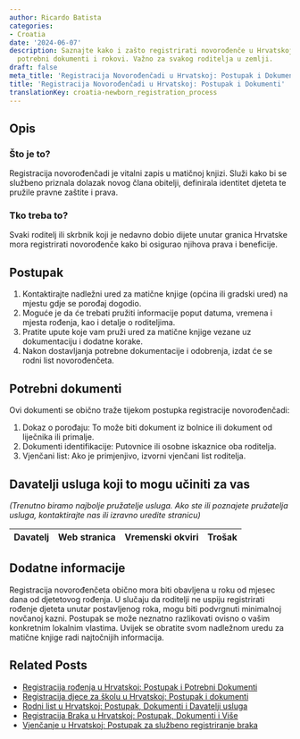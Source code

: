 ```yaml
---
author: Ricardo Batista
categories:
- Croatia
date: '2024-06-07'
description: Saznajte kako i zašto registrirati novorođenče u Hrvatskoj. Postupak,
  potrebni dokumenti i rokovi. Važno za svakog roditelja u zemlji.
draft: false
meta_title: 'Registracija Novorođenčadi u Hrvatskoj: Postupak i Dokumenti'
title: 'Registracija Novorođenčadi u Hrvatskoj: Postupak i Dokumenti'
translationKey: croatia-newborn_registration_process
---
```



## Opis
### Što je to?
Registracija novorođenčadi je vitalni zapis u matičnoj knjizi. Služi kako bi se službeno priznala dolazak novog člana obitelji, definirala identitet djeteta te pružile pravne zaštite i prava.

### Tko treba to?
Svaki roditelj ili skrbnik koji je nedavno dobio dijete unutar granica Hrvatske mora registrirati novorođenče kako bi osigurao njihova prava i beneficije.

## Postupak
1. Kontaktirajte nadležni ured za matične knjige (općina ili gradski ured) na mjestu gdje se porođaj dogodio.
2. Moguće je da će trebati pružiti informacije poput datuma, vremena i mjesta rođenja, kao i detalje o roditeljima.
3. Pratite upute koje vam pruži ured za matične knjige vezane uz dokumentaciju i dodatne korake.
4. Nakon dostavljanja potrebne dokumentacije i odobrenja, izdat će se rodni list novorođenčeta.

## Potrebni dokumenti
Ovi dokumenti se obično traže tijekom postupka registracije novorođenčadi:
1. Dokaz o porođaju: To može biti dokument iz bolnice ili dokument od liječnika ili primalje.
2. Dokumenti identifikacije: Putovnice ili osobne iskaznice oba roditelja.
3. Vjenčani list: Ako je primjenjivo, izvorni vjenčani list roditelja.

## Davatelji usluga koji to mogu učiniti za vas

_(Trenutno biramo najbolje pružatelje usluga. Ako ste ili poznajete pružatelja usluga, kontaktirajte nas ili izravno uredite stranicu)_

| Davatelj | Web stranica | Vremenski okviri | Trošak |
| --------------- | --------------- | :-------------: | :-------------: |

## Dodatne informacije
Registracija novorođenčeta obično mora biti obavljena u roku od mjesec dana od djetetovog rođenja. U slučaju da roditelji ne uspiju registrirati rođenje djeteta unutar postavljenog roka, mogu biti podvrgnuti minimalnoj novčanoj kazni. Postupak se može neznatno razlikovati ovisno o vašim konkretnim lokalnim vlastima. Uvijek se obratite svom nadležnom uredu za matične knjige radi najtočnijih informacija.
## Related Posts

- [Registracija rođenja u Hrvatskoj: Postupak i Potrebni Dokumenti](https://tramitit.com/hr/guides/croatia/upis_u_maticnu_knjigu_rodenih/)
- [Registracija djece za školu u Hrvatskoj: Postupak i dokumenti](https://tramitit.com/hr/guides/croatia/prijavljivanje_djeca_za_skolu/)
- [Rodni list u Hrvatskoj: Postupak, Dokumenti i Davatelji usluga](https://tramitit.com/hr/guides/croatia/izdavanje_rodnog_lista/)
- [Registracija Braka u Hrvatskoj: Postupak, Dokumenti i Više](https://tramitit.com/hr/guides/croatia/registracija_braka/)
- [Vjenčanje u Hrvatskoj: Postupak za službeno registriranje braka](https://tramitit.com/hr/guides/croatia/upis_u_maticnu_knjigu_vjencanih/)